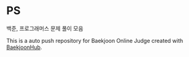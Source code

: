 # PS
백준, 프로그래머스 문제 풀이 모음

This is a auto push repository for Baekjoon Online Judge created with [BaekjoonHub](https://github.com/BaekjoonHub/BaekjoonHub).

